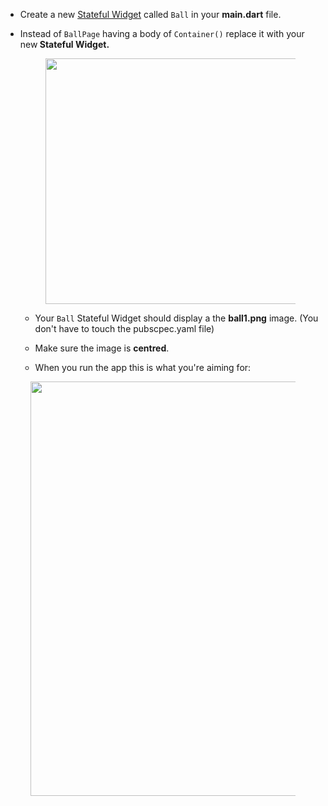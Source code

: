 <ul><li><p>Create a new <a href="https://docs.flutter.io/flutter/widgets/StatefulWidget-class.html" rel="noopener noreferrer" target="_blank">Stateful Widget</a> called <code>Ball</code> in your <strong>main.dart</strong> file. </p></li><li><p>Instead of <code>BallPage</code> having a body of <code>Container()</code> replace it with your new<strong> Stateful Widget.</strong></p><figure><img height="393" src="https://udemy-images.s3.amazonaws.com:443/redactor/raw/2019-03-07_11-38-34-2287e84ec9440daab56062c4f39ef9ba.png" width="632"></figure><ul><li><p>Your <code>Ball</code> Stateful Widget should display a the <strong>ball1.png</strong> image. (You don't have to touch the pubscpec.yaml file)</p></li><li><p>Make sure the image is <strong>centred</strong>.</p></li><li><p>When you run the app this is what you're aiming for:</p></li></ul></li></ul><figure><img height="663" src="https://udemy-images.s3.amazonaws.com:443/redactor/raw/2019-03-07_12-04-59-d6cd1883d95ef728a0470891d8eeb242.png" width="630"></figure><p> </p>